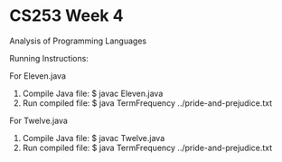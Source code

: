 # CS253 Week 4
Analysis of Programming Languages

Running Instructions:

For Eleven.java
1) Compile Java file:
    $ javac Eleven.java
2) Run compiled file:
    $ java TermFrequency ../pride-and-prejudice.txt

    
For Twelve.java
1) Compile Java file:
    $ javac Twelve.java
2) Run compiled file:
    $ java TermFrequency ../pride-and-prejudice.txt
